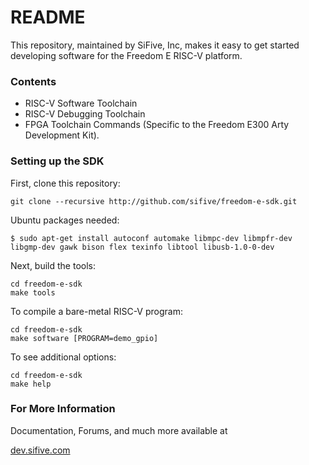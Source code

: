 # README #

This repository, maintained by SiFive, Inc, makes it easy to get started developing software for the Freedom E RISC-V platform. 

### Contents ###

* RISC-V Software Toolchain 
* RISC-V Debugging Toolchain
* FPGA Toolchain Commands (Specific to the Freedom E300 Arty Development Kit).

### Setting up the SDK ###

First, clone this repository:

```
git clone --recursive http://github.com/sifive/freedom-e-sdk.git
```

Ubuntu packages needed:

	$ sudo apt-get install autoconf automake libmpc-dev libmpfr-dev libgmp-dev gawk bison flex texinfo libtool libusb-1.0-0-dev

Next, build the tools:

```
cd freedom-e-sdk
make tools
```

To compile a bare-metal RISC-V program:

```
cd freedom-e-sdk
make software [PROGRAM=demo_gpio]
```

To see additional options:

```
cd freedom-e-sdk
make help
```

### For More Information ###

Documentation, Forums, and much more available at

[dev.sifive.com](http://dev.sifive.com)
